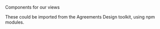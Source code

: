 

Components for our views

These could be imported from the Agreements Design
toolkit, using npm modules.